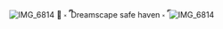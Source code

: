 ![IMG_6814](https://github.com/user-attachments/assets/4e0d159e-ac7b-44b9-96ec-64243fe323e9)
🎀 ༝ ྀི Dreamscape safe haven ༝ ྀི
![IMG_6814](https://github.com/user-attachments/assets/60700d32-9149-4263-a846-6614ba84d6c0)





